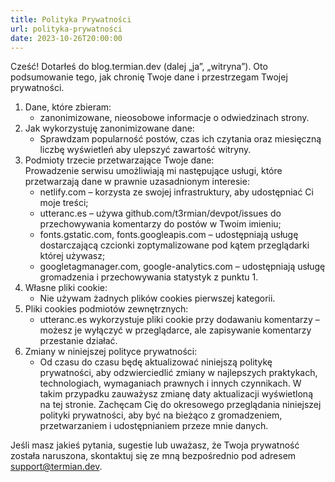 ```yaml
---
title: Polityka Prywatności
url: polityka-prywatności
date: 2023-10-26T20:00:00
---
```


Cześć! Dotarłeś do blog.termian.dev (dalej „ja”, „witryna”). Oto podsumowanie tego, jak chronię Twoje dane i przestrzegam Twojej prywatności.

1. Dane, które zbieram:
    - zanonimizowane, nieosobowe informacje o odwiedzinach strony.
2. Jak wykorzystuję zanonimizowane dane:
    - Sprawdzam popularność postów, czas ich czytania oraz miesięczną liczbę wyświetleń aby ulepszyć zawartość witryny.
3. Podmioty trzecie przetwarzające Twoje dane:  
Prowadzenie serwisu umożliwiają mi następujące usługi, które przetwarzają dane w prawnie uzasadnionym interesie:
   - netlify.com – korzysta ze swojej infrastruktury, aby udostępniać Ci moje treści;
   - utteranc.es – używa github.com/t3rmian/devpot/issues do przechowywania komentarzy do postów w Twoim imieniu;
   - fonts.gstatic.com, fonts.googleapis.com – udostępniają usługę dostarczającą czcionki zoptymalizowane pod kątem przeglądarki której używasz;
   - googletagmanager.com, google-analytics.com – udostępniają usługę gromadzenia i przechowywania statystyk z punktu 1.
4. Własne pliki cookie:
    - Nie używam żadnych plików cookies pierwszej kategorii.
5. Pliki cookies podmiotów zewnętrznych:
    - utteranc.es wykorzystuje pliki cookie przy dodawaniu komentarzy – możesz je wyłączyć w przeglądarce, ale zapisywanie komentarzy przestanie działać.
6. Zmiany w niniejszej polityce prywatności:
    - Od czasu do czasu będę aktualizować niniejszą politykę prywatności, aby odzwierciedlić zmiany w najlepszych praktykach, technologiach, wymaganiach prawnych i innych czynnikach. W takim przypadku zauważysz zmianę daty aktualizacji wyświetloną na tej stronie. Zachęcam Cię do okresowego przeglądania niniejszej polityki prywatności, aby być na bieżąco z gromadzeniem, przetwarzaniem i udostępnianiem przeze mnie danych.

Jeśli masz jakieś pytania, sugestie lub uważasz, że Twoja prywatność została naruszona, skontaktuj się ze mną bezpośrednio pod adresem support@termian.dev.